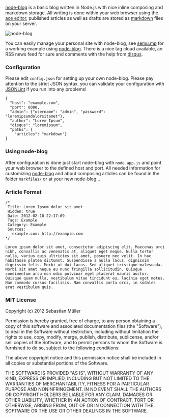 [node-blog](http://semu.mp/node-blog.html) is a basic blog written in Node.js with nice inline composing and markdown storage. All writing is done within your web browser using the [ace editor](http://ace.ajax.org/), published articles as well as drafts are stored as [markdown](http://daringfireball.net/projects/markdown/) files on your server.

![node-blog](http://cdn.sbstjn.com/2014/10/node-blog.8e847030.png)

You can easily manage your personal site with node-blog, see [semu.mp](http://semu.mp) for a working example using [node-blog](http://semu.mp/node-blog.html). There is a nice tag cloud available, an RSS news feed for sure and comments with the help from [disqus](http://disqus.com/).

### Configuration

Please edit `config.json` for setting up your own node-blog. Please pay attention to the strict JSON syntax, you can validate your configuration with [JSONLint](http://jsonlint.com/) if you run into any problems!

    {
      "host": "example.com",
      "port": 8080,
      "admin": {"username": "admin", "password": "loremipsumdolorsitamet"},
      "author": "Lorem Ipsum",
      "disqus": "loremipsum",
      "paths": {
        "articles": "markdown"}
    }

### Using node-blog

After configuration is done just start node-blog with `node app.js` and point your web browser to the defined host and port. All needed information for customizing [node-blog](http://semu.mp/node-blog.html) and about composing articles can be found in the folder `markfiles/` or at your new node-blog…

### Article Format

    /*
     Title: Lorem Ipsum dolor sit amet
     Hidden: true
     Date: 2012-02-10 22:17:09
     Tags: Example
     Category: Example
     Sources:
       example.com: http://example.com 
    */

    Lorem ipsum dolor sit amet, consectetur adipiscing elit. Maecenas orci nibh, convallis ac venenatis at, aliquet eget neque. Nulla tortor nulla, varius quis ultricies sit amet, posuere nec velit. In hac habitasse platea dictumst. Suspendisse a nulla lacus, dignissim dignissim felis. Morbi ut dui lacus. Sed aliquet tristique malesuada. Morbi sit amet neque eu nunc fringilla sollicitudin. Quisque condimentum arcu non odio pulvinar eget placerat mauris auctor. Quisque quam nulla, vestibulum vitae tincidunt eu, lacinia eget metus. Nam commodo cursus facilisis. Nam convallis porta orci, in sodales erat vestibulum quis.
    
### MIT License

Copyright (c) 2012 Sebastian Müller

Permission is hereby granted, free of charge, to any person obtaining a copy of this software and associated documentation files (the "Software"), to deal in the Software without restriction, including without limitation the rights to use, copy, modify, merge, publish, distribute, sublicense, and/or sell copies of the Software, and to permit persons to whom the Software is furnished to do so, subject to the following conditions:

The above copyright notice and this permission notice shall be included in all copies or substantial portions of the Software.

THE SOFTWARE IS PROVIDED "AS IS", WITHOUT WARRANTY OF ANY KIND, EXPRESS OR IMPLIED, INCLUDING BUT NOT LIMITED TO THE WARRANTIES OF MERCHANTABILITY, FITNESS FOR A PARTICULAR PURPOSE AND NONINFRINGEMENT. IN NO EVENT SHALL THE AUTHORS OR COPYRIGHT HOLDERS BE LIABLE FOR ANY CLAIM, DAMAGES OR OTHER LIABILITY, WHETHER IN AN ACTION OF CONTRACT, TORT OR OTHERWISE, ARISING FROM, OUT OF OR IN CONNECTION WITH THE SOFTWARE OR THE USE OR OTHER DEALINGS IN THE SOFTWARE.
